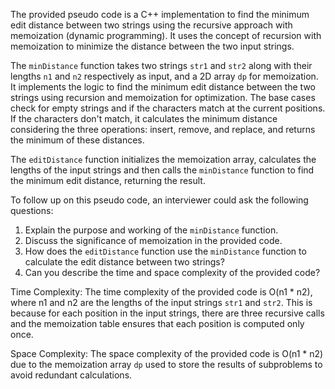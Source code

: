 The provided pseudo code is a C++ implementation to find the minimum edit distance between two strings using the recursive approach with memoization (dynamic programming). It uses the concept of recursion with memoization to minimize the distance between the two input strings.

The `minDistance` function takes two strings `str1` and `str2` along with their lengths `n1` and `n2` respectively as input, and a 2D array `dp` for memoization. It implements the logic to find the minimum edit distance between the two strings using recursion and memoization for optimization. The base cases check for empty strings and if the characters match at the current positions. If the characters don't match, it calculates the minimum distance considering the three operations: insert, remove, and replace, and returns the minimum of these distances.

The `editDistance` function initializes the memoization array, calculates the lengths of the input strings and then calls the `minDistance` function to find the minimum edit distance, returning the result.

To follow up on this pseudo code, an interviewer could ask the following questions:
1. Explain the purpose and working of the `minDistance` function.
2. Discuss the significance of memoization in the provided code.
3. How does the `editDistance` function use the `minDistance` function to calculate the edit distance between two strings?
4. Can you describe the time and space complexity of the provided code?

Time Complexity:
The time complexity of the provided code is O(n1 * n2), where n1 and n2 are the lengths of the input strings `str1` and `str2`. This is because for each position in the input strings, there are three recursive calls and the memoization table ensures that each position is computed only once.

Space Complexity:
The space complexity of the provided code is O(n1 * n2) due to the memoization array `dp` used to store the results of subproblems to avoid redundant calculations.
